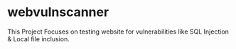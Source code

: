 # webvulnscanner
This Project Focuses on testing website for vulnerabilities like SQL Injection &amp; Local file inclusion.
